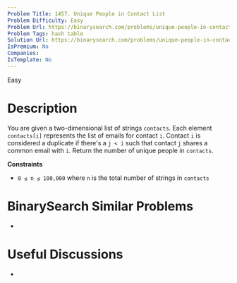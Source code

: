 ```yaml
---
Problem Title: 1457. Unique People in Contact List
Problem Difficulty: Easy
Problem Url: https://binarysearch.com/problems/unique-people-in-contact-list/
Problem Tags: hash table
Solution Url: https://binarysearch.com/problems/unique-people-in-contact-list/solutions/
IsPremium: No
Companies: 
IsTemplate: No
---
```


<span style="color: ;">Easy</span>

# Description

You are given a two-dimensional list of strings `contacts`. Each element `contacts[i]` represents the list of emails for contact `i`. Contact `i` is considered a duplicate if there's a `j < i` such that contact `j` shares a common email with `i`. Return the number of unique people in `contacts`.

**Constraints**
- `0 ≤ n ≤ 100,000` where `n` is the total number of strings in `contacts`

# BinarySearch Similar Problems

- []()

# Useful Discussions

- []()
